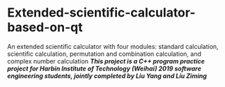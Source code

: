 # Extended-scientific-calculator-based-on-qt
An extended scientific calculator with four modules: standard calculation, scientific calculation, permutation and combination calculation, and complex number calculation
***This project is a C++ program practice project for Harbin Institute of Technology (Weihai) 2019 software engineering students, jointly completed by Liu Yang and Liu Ziming***
